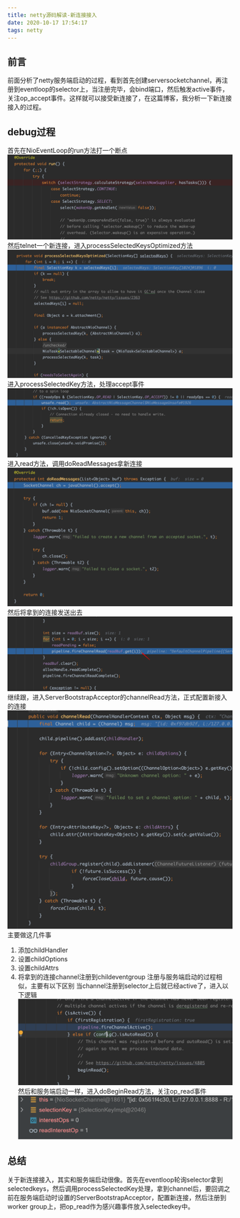 ```yaml
---
title: netty源码解读-新连接接入
date: 2020-10-17 17:54:17
tags: netty
---
```

## 前言
前面分析了netty服务端启动的过程，看到首先创建serversocketchannel，再注册到eventloop的selector上，当注册完毕，会bind端口，然后触发active事件，关注op_accept事件。这样就可以接受新连接了，在这篇博客，我分析一下新连接接入的过程。
## debug过程
首先在NioEventLoop的run方法打一个断点
![netty](netty源码解读-新连接接入/image0.png)
然后telnet一个新连接，进入processSelectedKeysOptimized方法
![netty](netty源码解读-新连接接入/image1.png)
进入processSelectedKey方法，处理accept事件
![netty](netty源码解读-新连接接入/image2.png)
进入read方法，调用doReadMessages拿新连接
![netty](netty源码解读-新连接接入/image3.png)
然后将拿到的连接发送出去
![netty](netty源码解读-新连接接入/image4.png)
继续跟，进入ServerBootstrapAcceptor的channelRead方法，正式配置新接入的连接
![netty](netty源码解读-新连接接入/image5.png)
主要做这几件事
1. 添加childHandler
2. 设置childOptions
3. 设置childAttrs
4. 将拿到的连接channel注册到childeventgroup
注册与服务端启动的过程相似，主要有以下区别
当channel注册到selector上后就已经active了，进入以下逻辑
![netty](netty源码解读-新连接接入/image6.png)
然后和服务端启动一样，进入doBeginRead方法，关注op_read事件
![netty](netty源码解读-新连接接入/image7.png)
## 总结
关于新连接接入，其实和服务端启动很像。首先在eventloop轮询selector拿到selectedkeys，然后调用processSelectedKey处理，拿到channel后，要回调之前在服务端启动时设置的ServerBootstrapAcceptor，配置新连接，然后注册到worker group上，把op_read作为感兴趣事件放入selectedkey中。
